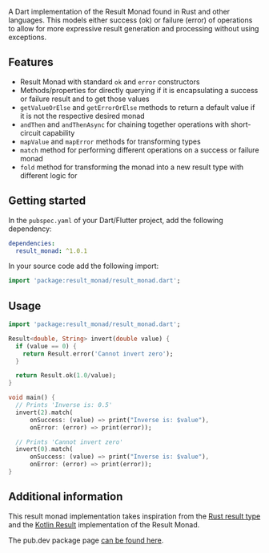 A Dart implementation of the Result Monad found in Rust and other languages. 
This models either success (ok) or failure (error) of operations to allow for
more expressive result generation and processing without using exceptions.

## Features

* Result Monad with standard `ok` and `error` constructors
* Methods/properties for directly querying if it is encapsulating a success 
or failure result and to get those values
* `getValueOrElse` and `getErrorOrElse` methods to return a default value if 
it is not the respective desired monad
* `andThen` and `andThenAsync` for chaining together operations with short-circuit capability
* `mapValue` and `mapError` methods for transforming types
* `match` method for performing different operations on a success or failure
monad
* `fold` method for transforming the monad into a new result type with different
logic for 

## Getting started

In the `pubspec.yaml` of your Dart/Flutter project, add the following dependency:

```yaml
dependencies:
  result_monad: ^1.0.1
```

In your source code add the following import:

```dart
import 'package:result_monad/result_monad.dart';
```

## Usage

```dart
import 'package:result_monad/result_monad.dart';

Result<double, String> invert(double value) {
  if (value == 0) {
    return Result.error('Cannot invert zero');
  }

  return Result.ok(1.0/value);
}

void main() {
  // Prints 'Inverse is: 0.5'
  invert(2).match(
      onSuccess: (value) => print("Inverse is: $value"),
      onError: (error) => print(error));

  // Prints 'Cannot invert zero'
  invert(0).match(
      onSuccess: (value) => print("Inverse is: $value"),
      onError: (error) => print(error));
}
```

## Additional information

This result monad implementation takes inspiration from the 
[Rust result type](https://doc.rust-lang.org/std/result/index.html)
and the [Kotlin Result](https://github.com/michaelbull/kotlin-result)
implementation of the Result Monad.

The pub.dev package page [can be found here](https://pub.dev/packages/result_monad).